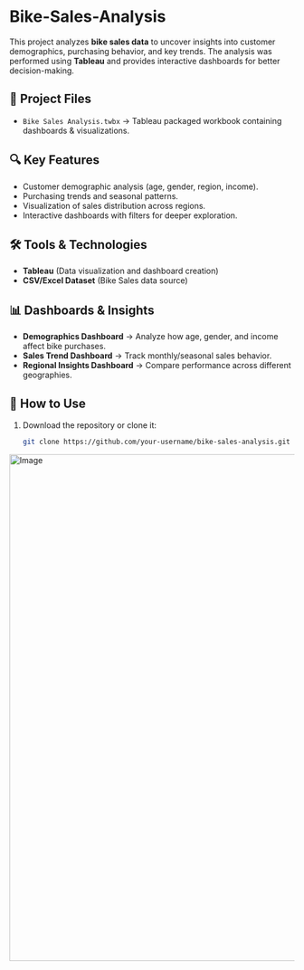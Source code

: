# Bike-Sales-Analysis

This project analyzes **bike sales data** to uncover insights into customer demographics, purchasing behavior, and key trends. The analysis was performed using **Tableau** and provides interactive dashboards for better decision-making.  

## 📂 Project Files  
- `Bike Sales Analysis.twbx` → Tableau packaged workbook containing dashboards & visualizations.  

## 🔍 Key Features  
- Customer demographic analysis (age, gender, region, income).  
- Purchasing trends and seasonal patterns.  
- Visualization of sales distribution across regions.  
- Interactive dashboards with filters for deeper exploration.  

## 🛠️ Tools & Technologies  
- **Tableau** (Data visualization and dashboard creation)  
- **CSV/Excel Dataset** (Bike Sales data source)  

## 📊 Dashboards & Insights  
- **Demographics Dashboard** → Analyze how age, gender, and income affect bike purchases.  
- **Sales Trend Dashboard** → Track monthly/seasonal sales behavior.  
- **Regional Insights Dashboard** → Compare performance across different geographies.  

## 🚀 How to Use  
1. Download the repository or clone it:  
   ```bash
   git clone https://github.com/your-username/bike-sales-analysis.git

<img width="1576" height="896" alt="Image" src="https://github.com/user-attachments/assets/5aba64b3-a479-41cd-9919-4a2847e88279" />
